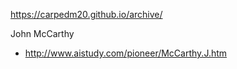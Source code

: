 https://carpedm20.github.io/archive/


 John McCarthy 

- http://www.aistudy.com/pioneer/McCarthy.J.htm